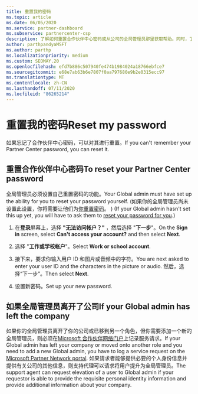 ```yaml
---
title: 重置我的密码
ms.topic: article
ms.date: 06/05/2020
ms.service: partner-dashboard
ms.subservice: partnercenter-csp
description: 了解如何重置合作伙伴中心密码或从公司的全局管理员那里获取帮助。同时，了解如何添加新的合作伙伴中心全局管理员。
author: parthpandyaMSFT
ms.author: parthp
ms.localizationpriority: medium
ms.custom: SEOMAY.20
ms.openlocfilehash: efd7b886c507940fe474b1984024a18766ebfce7
ms.sourcegitcommit: e68e7ab63b6e7807f0aa797680e9b2e0315ecc97
ms.translationtype: MT
ms.contentlocale: zh-CN
ms.lasthandoff: 07/11/2020
ms.locfileid: "86265214"
---
```

# <a name="reset-my-password"></a><span data-ttu-id="726cf-103">重置我的密码</span><span class="sxs-lookup"><span data-stu-id="726cf-103">Reset my password</span></span>

<span data-ttu-id="726cf-104">如果忘记了合作伙伴中心密码，可以对其进行重置。</span><span class="sxs-lookup"><span data-stu-id="726cf-104">If you can't remember your Partner Center password, you can reset it.</span></span>

## <a name="to-reset-your-partner-center-password"></a><span data-ttu-id="726cf-105">重置合作伙伴中心密码</span><span class="sxs-lookup"><span data-stu-id="726cf-105">To reset your Partner Center password</span></span>

<span data-ttu-id="726cf-106">全局管理员必须设置自己重置密码的功能。</span><span class="sxs-lookup"><span data-stu-id="726cf-106">Your Global admin must have set up the ability for you to reset your password yourself.</span></span> <span data-ttu-id="726cf-107"> (如果你的全局管理员尚未设置此设置，你将需要让他们为[你重置密码](reset-a-user-password.md)。 ) </span><span class="sxs-lookup"><span data-stu-id="726cf-107">(If your Global admin hasn't set this up yet, you will have to ask them to [reset your password for you](reset-a-user-password.md).)</span></span>

1. <span data-ttu-id="726cf-108">在**登录**屏幕上，选择 **"无法访问帐户？"** ，然后选择 "**下一步**"。</span><span class="sxs-lookup"><span data-stu-id="726cf-108">On the **Sign in** screen, select **Can't access your account?** and then select **Next**.</span></span>

2. <span data-ttu-id="726cf-109">选择 "**工作或学校帐户**"。</span><span class="sxs-lookup"><span data-stu-id="726cf-109">Select **Work or school account**.</span></span>

3. <span data-ttu-id="726cf-110">接下来，要求你输入用户 ID 和图片或音频中的字符。</span><span class="sxs-lookup"><span data-stu-id="726cf-110">You are next asked to enter your user ID and the characters in the picture or audio.</span></span> <span data-ttu-id="726cf-111">然后，选择“下一步”。</span><span class="sxs-lookup"><span data-stu-id="726cf-111">Then select **Next**.</span></span>

4. <span data-ttu-id="726cf-112">设置新密码。</span><span class="sxs-lookup"><span data-stu-id="726cf-112">Set up your new password.</span></span>

## <a name="if-your-global-admin-has-left-the-company"></a><span data-ttu-id="726cf-113">如果全局管理员离开了公司</span><span class="sxs-lookup"><span data-stu-id="726cf-113">If your Global admin has left the company</span></span>

<span data-ttu-id="726cf-114">如果你的全局管理员离开了你的公司或已移到另一个角色，但你需要添加一个新的全局管理员，则必须在[Microsoft 合作伙伴网络门户](https://partner.microsoft.com/commercial#/)上记录服务请求。</span><span class="sxs-lookup"><span data-stu-id="726cf-114">If your Global admin has left your company or moved onto another role and you need to add a new Global admin, you have to log a service request on the [Microsoft Partner Network portal](https://partner.microsoft.com/commercial#/).</span></span> <span data-ttu-id="726cf-115">如果请求者能够提供必要的个人身份信息并提供有关公司的其他信息，则支持代理可以请求将用户提升为全局管理员。</span><span class="sxs-lookup"><span data-stu-id="726cf-115">The support agent can request elevation of a user to Global admin if your requestor is able to provide the requisite personal identity information and provide additional information about your company.</span></span>
